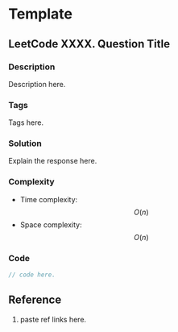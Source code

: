 # Template

## LeetCode XXXX. Question Title

### Description

Description here.

### Tags

Tags here.

### Solution

Explain the response here.

### Complexity

* Time complexity: $$O(n)$$
* Space complexity: $$O(n)$$

### Code

```go
// code here.
```

## Reference

1. paste ref links here.

